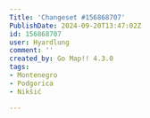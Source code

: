 ```yaml
---
Title: 'Changeset #156868707'
PublishDate: 2024-09-20T13:47:02Z
id: 156868707
user: Hyardlung
comment: ''
created_by: Go Map!! 4.3.0
tags:
- Montenegro
- Podgorica
- Nikšić

---
```

